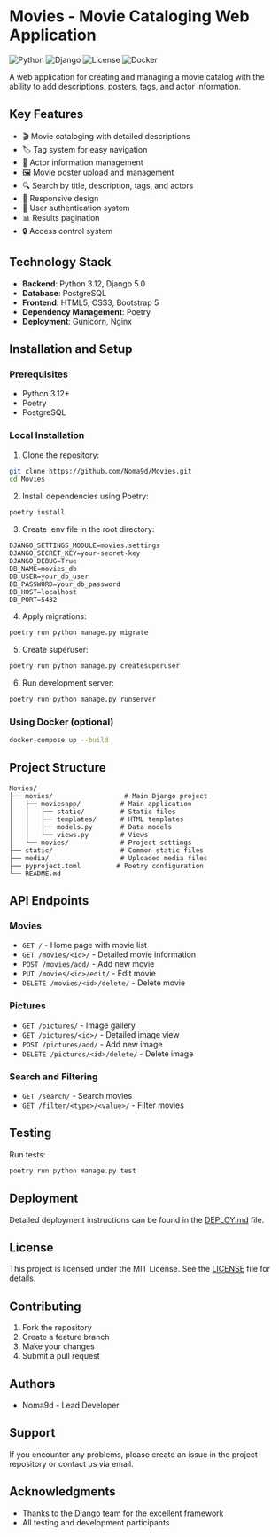# Movies - Movie Cataloging Web Application

![Python](https://img.shields.io/badge/Python-3.12-blue.svg)
![Django](https://img.shields.io/badge/Django-5.0-green.svg)
![License](https://img.shields.io/badge/license-MIT-blue.svg)
![Docker](https://img.shields.io/badge/Docker-blue.svg)

A web application for creating and managing a movie catalog with the ability to add descriptions, posters, tags, and actor information.

## Key Features

- 🎬 Movie cataloging with detailed descriptions
- 🏷️ Tag system for easy navigation
- 👥 Actor information management
- 🖼️ Movie poster upload and management
- 🔍 Search by title, description, tags, and actors
- 📱 Responsive design
- 👤 User authentication system
- 📊 Results pagination
- 🔒 Access control system

## Technology Stack

- **Backend**: Python 3.12, Django 5.0
- **Database**: PostgreSQL
- **Frontend**: HTML5, CSS3, Bootstrap 5
- **Dependency Management**: Poetry
- **Deployment**: Gunicorn, Nginx

## Installation and Setup

### Prerequisites

- Python 3.12+
- Poetry
- PostgreSQL

### Local Installation

1. Clone the repository:
```bash
git clone https://github.com/Noma9d/Movies.git
cd Movies
```

2. Install dependencies using Poetry:
```bash
poetry install
```

3. Create .env file in the root directory:
```env
DJANGO_SETTINGS_MODULE=movies.settings
DJANGO_SECRET_KEY=your-secret-key
DJANGO_DEBUG=True
DB_NAME=movies_db
DB_USER=your_db_user
DB_PASSWORD=your_db_password
DB_HOST=localhost
DB_PORT=5432
```

4. Apply migrations:
```bash
poetry run python manage.py migrate
```

5. Create superuser:
```bash
poetry run python manage.py createsuperuser
```

6. Run development server:
```bash
poetry run python manage.py runserver
```

### Using Docker (optional)

```bash
docker-compose up --build
```

## Project Structure

```
Movies/
├── movies/                  # Main Django project
│   ├── moviesapp/          # Main application
│   │   ├── static/         # Static files
│   │   ├── templates/      # HTML templates
│   │   ├── models.py       # Data models
│   │   └── views.py        # Views
│   └── movies/             # Project settings
├── static/                 # Common static files
├── media/                  # Uploaded media files
├── pyproject.toml         # Poetry configuration
└── README.md
```

## API Endpoints

### Movies
- `GET /` - Home page with movie list
- `GET /movies/<id>/` - Detailed movie information
- `POST /movies/add/` - Add new movie
- `PUT /movies/<id>/edit/` - Edit movie
- `DELETE /movies/<id>/delete/` - Delete movie

### Pictures
- `GET /pictures/` - Image gallery
- `GET /pictures/<id>/` - Detailed image view
- `POST /pictures/add/` - Add new image
- `DELETE /pictures/<id>/delete/` - Delete image

### Search and Filtering
- `GET /search/` - Search movies
- `GET /filter/<type>/<value>/` - Filter movies

## Testing

Run tests:
```bash
poetry run python manage.py test
```

## Deployment

Detailed deployment instructions can be found in the [DEPLOY.md](DEPLOY.md) file.

## License

This project is licensed under the MIT License. See the [LICENSE](LICENSE) file for details.

## Contributing

1. Fork the repository
2. Create a feature branch
3. Make your changes
4. Submit a pull request

## Authors

- Noma9d - Lead Developer

## Support

If you encounter any problems, please create an issue in the project repository or contact us via email.

## Acknowledgments

- Thanks to the Django team for the excellent framework
- All testing and development participants

